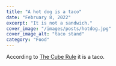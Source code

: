 ```yaml
---
title: "A hot dog is a taco"
date: "February 8, 2022"
excerpt: "It is not a sandwich."
cover_image: "/images/posts/hotdog.jpg"
cover_image_alt: "taco stand"
category: "Food"
---
```


According to [The Cube Rule](https://cuberule.com/) it is a taco.
